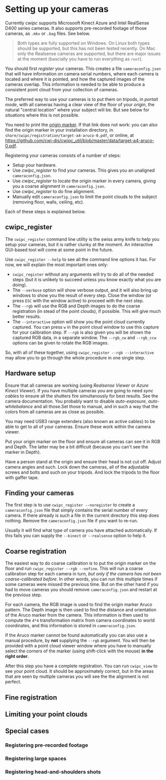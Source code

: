 # Setting up your cameras

Currently _cwipc_ supports Microsooft Kinect Azure and Intel RealSense D400 series cameras. It also supports pre-recorded footage of those cameras, as `.mkv` or `.bag` files. See below.

> Both types are fully supported on Windows. On Linux both types should be supported, but this has not been tested recently. On Mac only the Realsense cameras are supported, but there are major issues at the moment (bascially you have to run everything as `root`).

You should first _register_ your cameras. This creates a file `cameraconfig.json` that will have information on camera serial numbers, where each camera is located and where it is pointed, and how the captured images of the cameras overlap. This information is needed to be able to produce a consistent point cloud from your collection of cameras.

The preferred way to use your cameras is to put them on tripods, in _portait mode_, with all cameras having a clear view of the floor of your _origin_, the natural "central location" where your subject will be. But see below for situations where this is not possible.

You need to print the [origin marker](../cwipc_util/data/target-a4-aruco-0.pdf). If that link does not work: you can also find the origin marker in your installation directory, in `share/cwipc/registration/target-a4-aruco-0.pdf`, or online, at <https://github.com/cwi-dis/cwipc_util/blob/master/data/target-a4-aruco-0.pdf>.

Registering your cameras consists of a number of steps:

- Setup your hardware. 
- Use _cwipc\_register_ to find your cameras. This gives you an unaligned `cameraconfig.json`.
- Use _cwipc\_register_ to locate the origin marker in every camera, giving you a coarse alignment in `cameraconfig.json`.
- Use _cwipc\_register_ to do fine alignment.
- Manually edit `cameraconfig.json` to limit the point clouds to the subject (removing floor, walls, ceiling, etc).

Each of these steps is explained below.

## cwipc_register

The `cwipc_register` command line utility is the swiss army knife to help you setup your cameras, but it is rather clunky at the moment. An interactive GUI-based tool will come at some point in the future.

Use `cwipc_register --help` to see all the command line options it has. For now, we will explain the most important ones only:

- `cwipc_register` without any arguments will try to do all of the needed steps (but it is unlikely to succeed unless you know exactly what you are doing).
- The `--verbose` option will show verbose output, and it will also bring up windows to show you the result of every step. Close the window (or press `ESC` with the window active) to proceed with the next step.
- The `--rgb` will use the RGB and Depth images to do the coarse registration (in stead of the point clouds), if possible. This will give much better results. 
- The `--interactive` option will show you the point cloud currently captured. You can press `w` in the point cloud window to use this capture for your calibration step. If `--rgb` is also given you will be shown the captured RGB data, in a separate window. The `--rgb_cw` and `--rgb_ccw` options can be given to rotate the RGB images.

So, with all of these together, using `cwipc_register --rgb --interactive` may allow you to go through the whole procedure in one single step.

## Hardware setup

Ensure that all cameras are working (using _Realsense Viewer_ or _Azure Kinect Viewer_). If you have multiple cameras you are going to need _sync cables_ to ensure all the shutters fire simultanously for best results. See the camera documentation. You probably want to disable _auto-exposure_, _auto-whitebalance_ and all those.Set those to manual, and in such a way that the colors from all cameras are as close as possible.

You may need USB3 range extenders (also known as active cables) to be able to get to all of your cameras. Ensure these work within the camera viewer.

Put your origin marker on the floor and ensure all cameras can see it in RGB and Depth. The latter may be a bit difficult (because you can't see the marker in Depth). 

Have a person stand at the origin and ensure their head is not cut off. Adjust camera angles and such. Lock down the cameras, all of the adjustable screws and bolts and such on your tripods. And lock the tripods to the floor with gaffer tape.

## Finding your cameras

The first step is to use `cwipc_register --noregister` to create a `cameraconfig.json` file that simply contains the serial number of every camera. If there already is such a file in the current directory this step does nothing. Remove the `cameraconfig.json` file if you want to re-run.

Usually it will find what type of camera you have attached automatically. If this fails you can supply the `--kinect` or `--realsense` option to help it.

## Coarse registration

The easiest way to do coarse calibration is to put the origin marker on the floor and run `cwipc_register --rgb --nofine`. This will run a coarse calibration step for each camera in turn, _but only if the camera has not been coarse-calibrated before_. In other words, you can run this multiple times if some cameras were missed the previous time. But on the other hand if you had to move cameras you should remove `cameraconfig.json` and restart at the previous step.

For each camera, the RGB image is used to find the origin marker Aruco pattern. The Depth image is then used to find the distance and orientation of the Aruco marker from the camera. This information is then used to compute the `4*4` transformation matrix from camera coordinates to world coordinates, and this information is stored in `cameraconfig.json`.

If the Aruco marker cannot be found automatically you can also use a manual procedure, by **not** supplying the `--rgb` argument. You will then be provided with a point cloud viewer window where you have to manually select the corners of the marker (using shift-click with the mouse) **in the right order**.

After this step you have a complete registration. You can run `cwipc_view` to see your point cloud. It should be approximately correct, but in the areas that are seen by multiple cameras you will see the the alignment is not perfect.

## Fine registration

## Limiting your point clouds

## Special cases

### Registering pre-recorded footage

### Registering large spaces

### Registering head-and-shoulders shots




